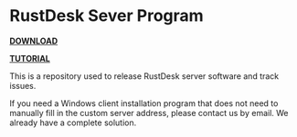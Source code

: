 # RustDesk Sever Program

[**DOWNLOAD**](https://github.com/rustdesk/rustdesk-server/releases)

[**TUTORIAL**](https://rustdesk.com/blog/id-relay-set/)

This is a repository used to release RustDesk server software and track issues.

If you need a Windows client installation program that does not need to manually fill in the custom server address, please contact us by email. We already have a complete solution.
